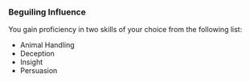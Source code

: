 ### Beguiling Influence
You gain proficiency in two skills of your choice from the following list:
- Animal Handling
- Deception
- Insight
- Persuasion
